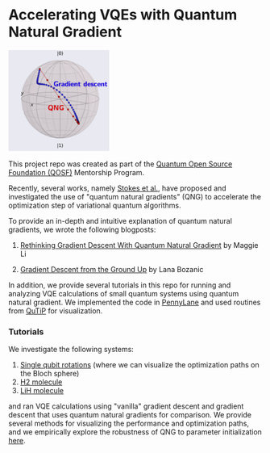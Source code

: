 
# Accelerating VQEs with Quantum Natural Gradient 

<img src="images/qng_example.png" alt="drawing" width="200"/>

This project repo was created as part of the [Quantum Open Source Foundation (QOSF)](http://qosf.org) Mentorship Program.

Recently, several works, namely [Stokes et al.](https://arxiv.org/abs/1909.02108), have proposed and investigated the use of "quantum natural gradients" (QNG) to accelerate the optimization step of variational quantum algorithms.

To provide an in-depth and intuitive explanation of quantum natural gradients, we wrote the following blogposts:

1. [Rethinking Gradient Descent With Quantum Natural Gradient](https://medium.com/@ziyu.lili.maggie/rethinking-gradient-descent-with-quantum-natural-gradient-330da14f621) by Maggie Li

2. [Gradient Descent from the Ground Up](https://medium.com/@lana.bozanic/quantum-natural-gradient-from-the-ground-up-983db57cbf6) by Lana Bozanic

In addition, we provide several tutorials in this repo for running and analyzing VQE calculations of small quantum systems using quantum natural gradient. We implemented the code in [PennyLane](https://pennylane.ai/) and used routines from [QuTiP](http://qutip.org/) for visualization.


### Tutorials

We investigate the following systems:

1. [Single qubit rotations](https://github.com/hsim13372/quantum_natural_gradient/tree/master/single_qubit_vqe) (where we can visualize the optimization paths on the Bloch sphere)
2. [H2 molecule](https://github.com/hsim13372/quantum_natural_gradient/tree/master/h2)
3. [LiH molecule](https://github.com/hsim13372/quantum_natural_gradient/tree/master/lih)

and ran VQE calculations using "vanilla" gradient descent and gradient descent that uses quantum natural gradients for comparison.
We provide several methods for visualizing the performance and optimization paths, and we empirically explore the robustness of QNG to parameter initialization [here](https://github.com/hsim13372/quantum_natural_gradient/tree/master/k_runs).
